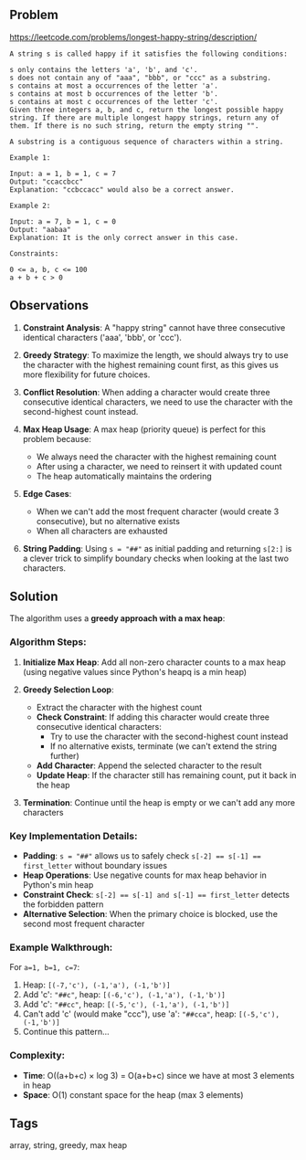 ## Problem

https://leetcode.com/problems/longest-happy-string/description/

```
A string s is called happy if it satisfies the following conditions:

s only contains the letters 'a', 'b', and 'c'.
s does not contain any of "aaa", "bbb", or "ccc" as a substring.
s contains at most a occurrences of the letter 'a'.
s contains at most b occurrences of the letter 'b'.
s contains at most c occurrences of the letter 'c'.
Given three integers a, b, and c, return the longest possible happy string. If there are multiple longest happy strings, return any of them. If there is no such string, return the empty string "".

A substring is a contiguous sequence of characters within a string.

Example 1:

Input: a = 1, b = 1, c = 7
Output: "ccaccbcc"
Explanation: "ccbccacc" would also be a correct answer.

Example 2:

Input: a = 7, b = 1, c = 0
Output: "aabaa"
Explanation: It is the only correct answer in this case.

Constraints:

0 <= a, b, c <= 100
a + b + c > 0
```

## Observations

1. **Constraint Analysis**: A "happy string" cannot have three consecutive identical characters ('aaa', 'bbb', or 'ccc').

2. **Greedy Strategy**: To maximize the length, we should always try to use the character with the highest remaining count first, as this gives us more flexibility for future choices.

3. **Conflict Resolution**: When adding a character would create three consecutive identical characters, we need to use the character with the second-highest count instead.

4. **Max Heap Usage**: A max heap (priority queue) is perfect for this problem because:
   - We always need the character with the highest remaining count
   - After using a character, we need to reinsert it with updated count
   - The heap automatically maintains the ordering

5. **Edge Cases**: 
   - When we can't add the most frequent character (would create 3 consecutive), but no alternative exists
   - When all characters are exhausted

6. **String Padding**: Using `s = "##"` as initial padding and returning `s[2:]` is a clever trick to simplify boundary checks when looking at the last two characters.

## Solution

The algorithm uses a **greedy approach with a max heap**:

### Algorithm Steps:

1. **Initialize Max Heap**: Add all non-zero character counts to a max heap (using negative values since Python's heapq is a min heap)

2. **Greedy Selection Loop**:
   - Extract the character with the highest count
   - **Check Constraint**: If adding this character would create three consecutive identical characters:
     - Try to use the character with the second-highest count instead
     - If no alternative exists, terminate (we can't extend the string further)
   - **Add Character**: Append the selected character to the result
   - **Update Heap**: If the character still has remaining count, put it back in the heap

3. **Termination**: Continue until the heap is empty or we can't add any more characters

### Key Implementation Details:

- **Padding**: `s = "##"` allows us to safely check `s[-2] == s[-1] == first_letter` without boundary issues
- **Heap Operations**: Use negative counts for max heap behavior in Python's min heap
- **Constraint Check**: `s[-2] == s[-1] and s[-1] == first_letter` detects the forbidden pattern
- **Alternative Selection**: When the primary choice is blocked, use the second most frequent character

### Example Walkthrough:
For `a=1, b=1, c=7`:
1. Heap: `[(-7,'c'), (-1,'a'), (-1,'b')]`
2. Add 'c': `"##c"`, heap: `[(-6,'c'), (-1,'a'), (-1,'b')]`
3. Add 'c': `"##cc"`, heap: `[(-5,'c'), (-1,'a'), (-1,'b')]`
4. Can't add 'c' (would make "ccc"), use 'a': `"##cca"`, heap: `[(-5,'c'), (-1,'b')]`
5. Continue this pattern...

### Complexity:
- **Time**: O((a+b+c) × log 3) = O(a+b+c) since we have at most 3 elements in heap
- **Space**: O(1) constant space for the heap (max 3 elements)

## Tags

array, string, greedy, max heap